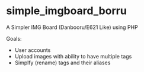 # simple_imgboard_borru
A Simpler IMG Board (Danbooru/E621 Like) using PHP


Goals:
* User accounts
* Upload images with ability to have multiple tags
* Simplfy (rename) tags and their aliases
